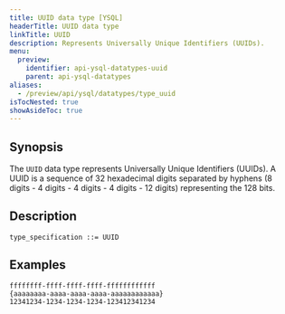 ```yaml
---
title: UUID data type [YSQL]
headerTitle: UUID data type
linkTitle: UUID
description: Represents Universally Unique Identifiers (UUIDs).
menu:
  preview:
    identifier: api-ysql-datatypes-uuid
    parent: api-ysql-datatypes
aliases:
  - /preview/api/ysql/datatypes/type_uuid
isTocNested: true
showAsideToc: true
---
```


## Synopsis

The `UUID` data type represents Universally Unique Identifiers (UUIDs). A UUID is a sequence of 32 hexadecimal digits separated by hyphens (8 digits - 4 digits - 4 digits - 4 digits - 12 digits) representing the 128 bits.

## Description

```
type_specification ::= UUID
```

## Examples

```
ffffffff-ffff-ffff-ffff-ffffffffffff
{aaaaaaaa-aaaa-aaaa-aaaa-aaaaaaaaaaaa}
12341234-1234-1234-1234-123412341234
```
